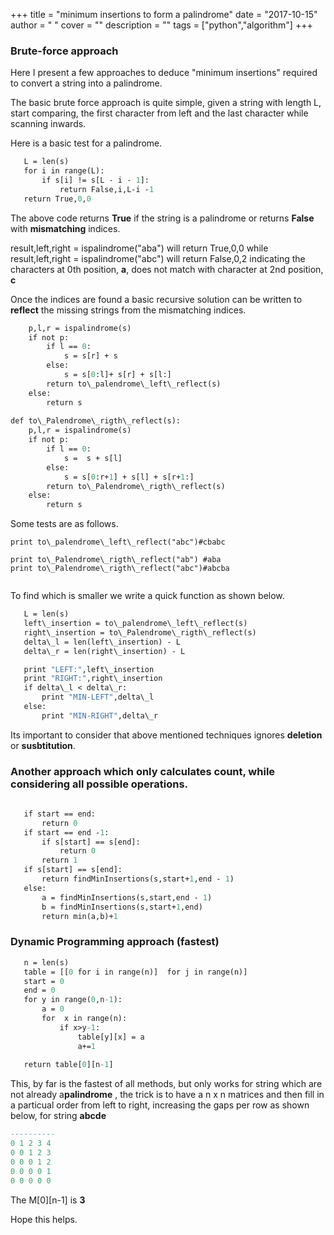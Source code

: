 
+++
title = "minimum insertions to form a palindrome"
date = "2017-10-15"
author = " "
cover = ""
description = ""
tags = ["python","algorithm"]
+++

### Brute-force approach

 Here I present a few approaches to deduce "minimum insertions" required to convert a string into a palindrome.

 The basic brute force approach is quite simple, given a string with length L, start comparing, the first character from left and the last character while scanning inwards.

  Here is a basic test for a palindrome.

 ```def ispalindrome(s):
    L = len(s) 
    for i in range(L):
        if s[i] != s[L - i - 1]:
            return False,i,L-i -1
    return True,0,0

```
 The above code returns **True** if the string is a palindrome or returns **False** with **mismatching** indices.

  result,left,right = ispalindrome("aba") will return True,0,0 while result,left,right = ispalindrome("abc") will return False,0,2 indicating the characters at 0th position, **a**, does not match with character at 2nd position, **c** 

  Once the indices are found a basic recursive solution can be written to **reflect** the missing strings from the mismatching indices. 

```def to\_palendrome\_left\_reflect(s):
    p,l,r = ispalindrome(s)
    if not p: 
        if l == 0:
            s = s[r] + s
        else:
            s = s[0:l]+ s[r] + s[l:]
        return to\_palendrome\_left\_reflect(s)
    else: 
        return s
        
def to\_Palendrome\_rigth\_reflect(s):
    p,l,r = ispalindrome(s)
    if not p: 
        if l == 0:
            s =  s + s[l]
        else:
            s = s[0:r+1] + s[l] + s[r+1:]
        return to\_Palendrome\_rigth\_reflect(s)
    else: 
        return s

```
  Some tests are as follows. 

```print to\_palendrome\_left\_reflect("ab") #bab
print to\_palendrome\_left\_reflect("abc")#cbabc

print to\_Palendrome\_rigth\_reflect("ab") #aba
print to\_Palendrome\_rigth\_reflect("abc")#abcba


```
 To find which is smaller we write a quick function as shown below.

 ```def find\_Minimum\_Insertions(s):
    L = len(s)
    left\_insertion = to\_palendrome\_left\_reflect(s)
    right\_insertion = to\_Palendrome\_rigth\_reflect(s)
    delta\_l = len(left\_insertion) - L
    delta\_r = len(right\_insertion) - L

    print "LEFT:",left\_insertion
    print "RIGHT:",right\_insertion
    if delta\_l < delta\_r:
        print "MIN-LEFT",delta\_l
    else:
        print "MIN-RIGHT",delta\_r

```
 Its important to consider that above mentioned techniques ignores **deletion** or **susbtitution**.

 ### Another approach which only calculates count, while considering all possible operations.

 ```def findMinInsertions(s,start,end):
    
    if start == end:
        return 0
    if start == end -1:
        if s[start] == s[end]:
            return 0
        return 1
    if s[start] == s[end]:
        return findMinInsertions(s,start+1,end - 1)
    else:
        a = findMinInsertions(s,start,end - 1)
        b = findMinInsertions(s,start+1,end) 
        return min(a,b)+1

```
 ### Dynamic Programming approach (fastest)

 ```def findMin\_Insertions\_count\_Dynamicly(s):
    n = len(s)
    table = [[0 for i in range(n)]  for j in range(n)]
    start = 0
    end = 0 
    for y in range(0,n-1):
        a = 0
        for  x in range(n):
            if x>y-1:
                table[y][x] = a
                a+=1
                 
    return table[0][n-1]

```
 This, by far is the fastest of all methods, but only works for string which are not already a**palindrome** , the trick is to have a n x n  matrices and then fill in a particual order from left to right, increasing the gaps per row as shown below, for string **abcde** 

  

```a b c d e
----------
0 1 2 3 4
0 0 1 2 3 
0 0 0 1 2 
0 0 0 0 1 
0 0 0 0 0

```
 The M[0][n-1] is **3**

 Hope this helps.



